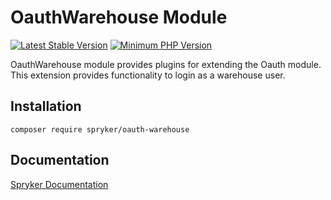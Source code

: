 # OauthWarehouse Module
[![Latest Stable Version](https://poser.pugx.org/spryker/oauth-warehouse/v/stable.svg)](https://packagist.org/packages/spryker/oauth-warehouse)
[![Minimum PHP Version](https://img.shields.io/badge/php-%3E%3D%208.2-8892BF.svg)](https://php.net/)

OauthWarehouse module provides plugins for extending the Oauth module. This extension provides functionality to login as a warehouse user.

## Installation

```
composer require spryker/oauth-warehouse
```

## Documentation

[Spryker Documentation](https://docs.spryker.com)
